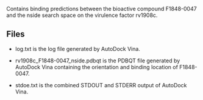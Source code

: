 Contains binding predictions between the bioactive compound F1848-0047 and the nside search space on the virulence factor rv1908c.

## Files

- log.txt is the log file generated by AutoDock Vina.

- rv1908c_F1848-0047_nside.pdbqt is the PDBQT file generated by AutoDock Vina containing the orientation and binding location of F1848-0047.

- stdoe.txt is the combined STDOUT and STDERR output of AutoDock Vina.

